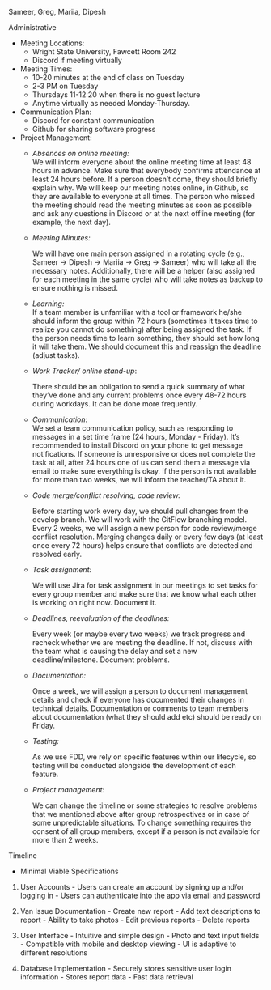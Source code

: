 Sameer, Greg, Mariia, Dipesh 

Administrative

* Meeting Locations:   
  * Wright State University, Fawcett Room 242  
  * Discord if meeting virtually  
* Meeting Times:  
  * 10-20 minutes at the end of class on Tuesday
  * 2-3 PM on Tuesday 
  * Thursdays 11-12:20 when there is no guest lecture  
  * Anytime virtually as needed Monday-Thursday.  
* Communication Plan:  
  * Discord for constant communication  
  * Github for sharing software progress  
* Project Management:  
  * *Absences on online meeting:*  
    We will inform everyone about the online meeting time at least 48 hours in advance. Make sure that everybody confirms attendance at least 24 hours before. If a person doesn’t come, they should briefly explain why. We will keep our meeting notes online, in Github, so they are available to everyone at all times. The person who missed the meeting should read the meeting minutes as soon as possible and ask any questions in Discord or at the next offline meeting (for example, the next day).  
  * *Meeting Minutes:*

    We will have one main person assigned  in a rotating cycle (e.g., Sameer \-\> Dipesh \-\> Mariia \-\> Greg \-\> Sameer) who will take all the necessary notes. Additionally, there will be a helper (also assigned for each meeting in the same cycle) who will take notes as backup to ensure nothing is missed.

  * *Learning:*  
    If a team member is unfamiliar with a tool or framework he/she should inform the group within 72 hours (sometimes it takes time to realize you cannot do something) after being assigned the task. If the person needs time to learn something, they should set how long it will take them. We should document this and reassign the deadline (adjust tasks).  
  * *Work Tracker/ online stand-up*:

    There should be an obligation to send a quick summary of what they’ve done and any current problems once every 48-72 hours during workdays. It can be done more frequently. 

  * *Communication*:  
    We set a team communication policy, such as responding to messages in a set time frame (24 hours, Monday \- Friday). It’s recommended to install Discord on your phone to get message notifications. If someone is unresponsive or does not complete the task at all, after 24 hours one of us can send them a message via email to make sure everything is okay. If the person is not available for more than two weeks, we will inform the teacher/TA about it.  
  * *Code merge/conflict resolving, code review:*

    Before starting work every day, we should pull changes from the develop branch. We will work with the GitFlow branching model. Every 2 weeks, we will assign a new person for code review/merge conflict resolution. Merging changes daily or every few days (at least once every 72 hours) helps ensure that conflicts are detected and resolved early.

  * *Task assignment:* 

    We will use Jira for task assignment in our meetings to set tasks for every group member and make sure that we know what each other is working on right now. Document it.

  * *Deadlines, reevaluation of the deadlines:* 

    Every week (or maybe every two weeks) we track progress and recheck whether we are meeting the deadline. If not, discuss with the team what is causing the delay and set a new deadline/milestone. Document problems.

  * *Documentation:* 

    Once a week, we will assign a person to document management details and check if everyone has documented their changes in technical details. Documentation or comments to team members about documentation (what they should add etc) should be ready on Friday. 

  * *Testing:* 

    As we use FDD, we rely on specific features within our lifecycle, so testing will be conducted alongside the development of each feature.

  * *Project management:* 

    We can change the timeline or some strategies to resolve problems that we mentioned above after group retrospectives or in case of some unpredictable situations. To change something requires the consent of all group members, except if a person is not available for more than 2 weeks.

    

Timeline

  * Minimal Viable Specifications
  1. User Accounts
	- Users can create an account by signing up and/or logging in
	- Users can authenticate into the app via email and password

  2. Van Issue Documentation
    - Create new report
    - Add text descriptions to report
    - Ability to take photos
    - Edit previous reports
    - Delete reports

  3. User Interface
    - Intuitive and simple design
    - Photo and text input fields
    - Compatible with mobile and desktop viewing
    - UI is adaptive to different resolutions

  4. Database Implementation
    - Securely stores sensitive user login information
    - Stores report data
    - Fast data retrieval


